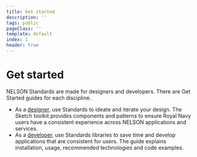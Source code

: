 ```yaml
---
title: Get started
description: ''
tags: public
pageClass: ''
template: default
index: 1
header: true
---
```


# Get started
NELSON Standards are made for designers and developers. There are Get Started guides for each discipline.

* As a [designer](/get-started/design), use Standards to ideate and iterate your design. The Sketch toolkit provides components and patterns to ensure Royal Navy users have a consistent experience across NELSON applications and services.
* As a [developer](/get-started/development), use Standards libraries to save time and develop applications that are consistent for users. The guide explains installation, usage, recommended technologies and code examples.
